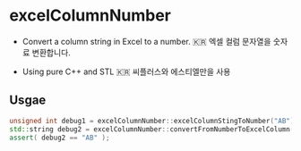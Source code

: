 # excelColumnNumber

- Convert a column string in Excel to a number. :kr: 엑셀 컬럼 문자열을 숫자료 변환합니다.

- Using pure C++ and STL :kr: 씨플러스와 에스티엘만을 사용

## Usgae 

```cpp
unsigned int debug1 = excelColumnNumber::excelColumnStingToNumber("AB");
std::string debug2 = excelColumnNumber::convertFromNumberToExcelColumn( debug1 );
assert( debug2 == "AB" );
```
